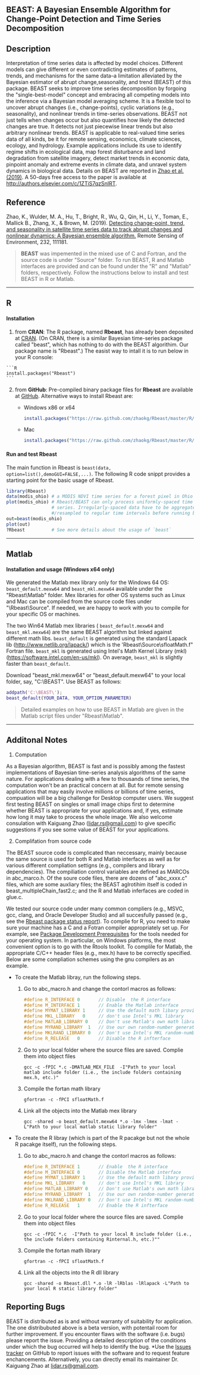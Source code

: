 ## BEAST:  A Bayesian Ensemble Algorithm for Change-Point Detection and Time Series Decomposition

## Description
Interpretation of time series data is affected by model choices. Different models can give different or even contradicting estimates of patterns, trends, and mechanisms for the same data–a limitation alleviated by the Bayesian estimator of abrupt change,seasonality, and trend (BEAST) of this package. BEAST seeks to improve time series decomposition by forgoing the "single-best-model" concept and embracing all competing models into the inference via a Bayesian model averaging scheme. It is a flexible tool to uncover abrupt changes (i.e., change-points), cyclic variations (e.g., seasonality), and nonlinear trends in time-series observations. BEAST not just tells when changes occur but also quantifies how likely the detected changes are true. It detects not just piecewise linear trends but also arbitrary nonlinear trends. BEAST is applicable to real-valued time series data of all kinds, be it for remote sensing, economics, climate sciences, ecology, and hydrology. Example applications include its use to identify regime shifts in ecological data, map forest disturbance and land degradation from satellite imagery, detect market trends in economic data, pinpoint anomaly and extreme events in climate data, and unravel system dynamics in biological data. Details on BEAST are reported in [Zhao et al. (2019)](http://authors.elsevier.com/c/1ZTiS7qzSnIRT). A 50-days free access to the paper is available at http://authors.elsevier.com/c/1ZTiS7qzSnIRT.

## Reference
Zhao, K., Wulder, M. A., Hu, T., Bright, R., Wu, Q., Qin, H., Li, Y., Toman, E., Mallick B., Zhang, X., & Brown, M. (2019). [Detecting change-point, trend, and seasonality in satellite time series data to track abrupt changes and nonlinear dynamics: A Bayesian ensemble algorithm.](http://authors.elsevier.com/c/1ZTiS7qzSnIRT) Remote Sensing of Environment, 232, 111181. 


>**BEAST** was impemented in the mixed use of C and Fortran, and the source code is under "Source" folder. To run BEAST, R and Matlab interfaces are provided and can be found under the "R" and "Matlab" folders, respectively. Follow the instructions below to install and test BEAST in R or Matlab.

---- 
## R
#### Installation

   1. from **CRAN**: The R package, named **Rbeast**, has already been deposited at [CRAN](https://CRAN.R-project.org/package=Rbeast). (On CRAN, there is a similar Bayesian time-series package called "beast", which has nothing to do with the BEAST algorithim. Our package name is "Rbeast".) The easist way to intall it is to run below in your R console:

    ```R
    install.packages("Rbeast")
    ```

   2. from **GitHub**: Pre-compiled binary package files for **Rbeast** are available at [GitHub](https://github.com/zhaokg/Rbeast). Alternative ways to install Rbeast are:

      * Windows x86 or x64

		```R
		install.packages("https://raw.github.com/zhaokg/Rbeast/master/R/CompiledPackage/Windows/Rbeast_0.2.1.zip" ,repos=NULL)
		```

      * Mac
		```R
		install.packages("https://raw.github.com/zhaokg/Rbeast/master/R/CompiledPackage/Mac/Rbeast_0.2.1.tgz" ,repos=NULL)
		```

#### Run and test Rbeast

The main function in Rbeast is `beast(data, option=list(),demoGUI=FALSE,...)`. The following R code snippt provides a starting point for the basic usage of Rbeast.

```R
library(Rbeast)
data(modis_ohio) # a MODIS NDVI time series for a forest pixel in Ohio
plot(modis_ohio) # Rbeast/BEAST can only process uniformly-spaced time 
                 # series. Irregularly-spaced data have to be aggregated
                 #/resampled to regular time intervals before running beast
out=beast(modis_ohio)
plot(out)
?Rbeast          # See more details about the usage of `beast`                 
```
---- 
## Matlab

#### Installation and usage (Windows x64 only)

We generated the Matlab mex library only for the Windows 64 OS:  `beast_default.mexw64` and `beast_mkl.mexw64` available under the "Rbeast\Matlab" folder. Mex libraries for other OS systems such as Linux and Mac can be compiled from the source code files under "\Rbeast\Source". If needed, we are happy to work with you to compile for your specific OS or machines.

The two Win64 Matlab mex libraries ( `beast_default.mexw64` and `beast_mkl.mexw64`) are the same BEAST algorithm but linked against different math libs. `beast_default` is generated using the standard Lapack lib (http://www.netlib.org/lapack/) which is the 'Rbeast\Source\sfloatMath.f" Fortran file.  `beast_mkl` is generated using Intel's Math Kernel Library (mkl) (https://software.intel.com/en-us/mkl). On average, `beast_mkl` is slightly faster than `beast_default`.

Download "beast_mkl.mexw64" or "beast_default.mexw64" to your local folder, say, "C:\BEAST\".  Use BEAST as follows:

```Matlab
addpath('C:\BEAST\');
beast_default(YOUR_DATA, YOUR_OPTION_PARAMETER)
```

> Detailed examples on how to use BEAST in Matlab are given in the Matlab script files under "Rbeast\Matlab".

---- 
## Additonal Notes

1. Computation

As a Bayesian algorithm, BEAST is fast and is possibly among the fastest implementations of Bayesian time-series analysis algorithms of the same nature. For applications dealing with a few to thousands of time series, the computation won't be an practical concern at all. But for remote sensing applications that may easily involve millions or billions of time series, compuation will be a big challenge for Desktop computer users. We suggest first testing BEAST on singles or small image chips first to determine whether BEAST is appropriate for your applications and, if yes, estimate how long it may take to process the whole image. We also welcome consulation with Kaiguang Zhao (lidar.rs@gmail.com) to give specific suggestions if you see some value of BEAST for your applications.

2. Complifation from source code

The BEAST source code is complicated than neccessary, mainly because the same source is used for both R and Matlab interfaces as well as for various different compliation settigns (e.g., compilers and library dependencies). The compiliation control variables are defined as MARCOs in abc_marco.h. Of the soure code files, there are dozens of "abc_xxxx.c" files, which are some auxliary files; the BEAST aglrotihim itself is coded in beast_multipleChain_fast2.c; and the R and Matlab inferfaces are coded in glue.c.


We tested our source code under many common compliers (e.g., MSVC, gcc, clang, and Oracle Developer Studio) and all succesfully passed (e.g., see the [Rbeast package status report](https://cran.r-project.org/web/checks/check_results_Rbeast.html)). To complie for R, you need to make sure your machine has a C and a Fotran compiler appropriately set up. For example, see [Package Development Prerequisites](http://www.rstudio.com/ide/docs/packages/prerequisites) for the tools needed for your operating system. In particular, on Windows platforms, the most convenient option is to go with the Rtools toolkit. To complile for Matlab, the appropriate C/C++ header files (e.g., mex.h) have to be correctly specified. Below are some compliation schemes using the gnu compilers as an example.

* To create the Matlab libray, run the following steps.

     1. Go to abc_macro.h and change the contorl macros as follows:
     
        ```C
        #define R_INTERFACE 0       // Disable  the R interface
        #define M_INTERFACE 1       // Enable the Matlab interface
        #define MYMAT_LIBRARY 1     // Use the default math libary provided in sfloatMath.f
        #define MKL_LIBRARY   0     // don't use Intel's MKL library
        #define MATLAB_LIBRARY 0    // Don't use Matlab's own math library
        #define MYRAND_LIBRARY  1   // Use our own random-number generating library (i.e.,abc_rand_pcg.c)
        #define MKLRAND_LIBRARY 0   // Don't use Intel's MKL random-number library
        #define R_RELEASE   0       // Disable the R infterface
        ```

    2. Go to your local folder  where the source files are saved. Complie them into object files
    

        `gcc -c -fPIC *.c -DMATLAB_MEX_FILE  -I"Path to your local matlab include folder (i.e., the include folders containing mex.h, etc.)"`
        
    3. Compile the fortan math library
     
        `gfortran -c -fPCI sfloatMath.f`
        
       
    4. Link all the objects into the Matlab mex library
     
        
        `gcc -shared -o beast_default.mexw64 *.o -lmx -lmex -lmat -L"Path to your local matlab static library folder"`
         

* To create the R libray (which is part of the R pacakge but not the whole R pacakge itself), run the following steps.

     1. Go to abc_macro.h and change the contorl macros as follows:
     
        ```C
        #define R_INTERFACE 1       // Enable  the R interface
        #define M_INTERFACE 0       // Disable the Matlab interface
        #define MYMAT_LIBRARY 1     // Use the default math libary provided in sfloatMath.f
        #define MKL_LIBRARY   0     // don't use Intel's MKL library
        #define MATLAB_LIBRARY 0    // Don't use Matlab's own math library
        #define MYRAND_LIBRARY  1   // Use our own random-number generating library (i.e.,abc_rand_pcg.c)
        #define MKLRAND_LIBRARY 0   // Don't use Intel's MKL random-number library
        #define R_RELEASE   1       // Enable the R infterface
        ```

    2. Go to your local folder where the source files are saved. Complie them into object files
    
        `gcc -c -fPIC *.c  -I"Path to your local R include folder (i.e., the include folders containing Rinternal.h, etc.)""`
        
    3. Compile the fortan math library
     
        `gfortran -c -fPCI sfloatMath.f`
        
       
    4. Link all the objects into the R dll library
        
        `gcc -shared -o Rbeast.dll *.o -lR -lRblas -lRlapack -L"Path to your local R static library folder"`
         
 

## Reporting Bugs

BEAST is distributed as is and without warranty of suitability for application. The one distribubuted above is a beta version, with potentail room for further improvement. If you encounter flaws with the software (i.e. bugs) please report the issue. Providing a detailed description of the conditions under which the bug occurred will help to identify the bug. *Use the [Issues tracker](https://github.com/zhaokg/Rbeast/issues) on GitHub to report issues with the software and to request feature enchancements. Alternatively, you can directly email its maintainer Dr. Kaiguang Zhao at lidar.rs@gmail.com.
